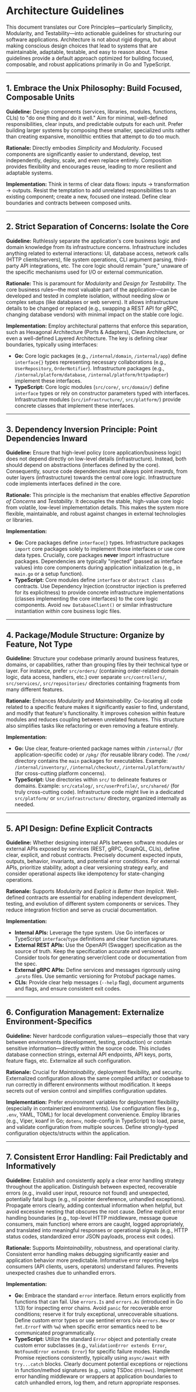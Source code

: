 # Architecture Guidelines

This document translates our Core Principles—particularly Simplicity, Modularity, and Testability—into actionable guidelines for structuring our software applications. Architecture is not about rigid dogma, but about making conscious design choices that lead to systems that are maintainable, adaptable, testable, and easy to reason about. These guidelines provide a default approach optimized for building focused, composable, and robust applications primarily in Go and TypeScript.

---

## 1. Embrace the Unix Philosophy: Build Focused, Composable Units

**Guideline:** Design components (services, libraries, modules, functions, CLIs) to "do one thing and do it well." Aim for minimal, well-defined responsibilities, clear inputs, and predictable outputs for each unit. Prefer building larger systems by composing these smaller, specialized units rather than creating expansive, monolithic entities that attempt to do too much.

**Rationale:** Directly embodies *Simplicity* and *Modularity*. Focused components are significantly easier to understand, develop, test independently, deploy, scale, and even replace entirely. Composition provides flexibility and encourages reuse, leading to more resilient and adaptable systems.

**Implementation:** Think in terms of clear data flows: inputs -> transformation -> outputs. Resist the temptation to add unrelated responsibilities to an existing component; create a new, focused one instead. Define clear boundaries and contracts between composed units.

---

## 2. Strict Separation of Concerns: Isolate the Core

**Guideline:** Ruthlessly separate the application's core business logic and domain knowledge from its infrastructure concerns. Infrastructure includes anything related to external interactions: UI, database access, network calls (HTTP clients/servers), file system operations, CLI argument parsing, third-party API integrations, etc. The core logic should remain "pure," unaware of the specific mechanisms used for I/O or external communication.

**Rationale:** This is paramount for *Modularity* and *Design for Testability*. The core business rules—the most valuable part of the application—can be developed and tested in complete isolation, without needing slow or complex setups (like databases or web servers). It allows infrastructure details to be changed or replaced (e.g., swapping a REST API for gRPC, changing database vendors) with minimal impact on the stable core logic.

**Implementation:** Employ architectural patterns that enforce this separation, such as Hexagonal Architecture (Ports & Adapters), Clean Architecture, or even a well-defined Layered Architecture. The key is defining clear boundaries, typically using interfaces:
* **Go:** Core logic packages (e.g., `/internal/domain`, `/internal/app`) define `interface{}` types representing necessary collaborations (e.g., `UserRepository`, `OrderNotifier`). Infrastructure packages (e.g., `/internal/platform/database`, `/internal/platform/httpadapter`) implement these interfaces.
* **TypeScript:** Core logic modules (`src/core/`, `src/domain/`) define `interface` types or rely on constructor parameters typed with interfaces. Infrastructure modules (`src/infrastructure/`, `src/platform/`) provide concrete classes that implement these interfaces.

---

## 3. Dependency Inversion Principle: Point Dependencies Inward

**Guideline:** Ensure that high-level policy (core application/business logic) does not depend directly on low-level details (infrastructure). Instead, both should depend on abstractions (interfaces defined by the core). Consequently, source code dependencies must always point *inwards*, from outer layers (infrastructure) towards the central core logic. Infrastructure code implements interfaces defined *in* the core.

**Rationale:** This principle is the mechanism that enables effective *Separation of Concerns* and *Testability*. It decouples the stable, high-value core logic from volatile, low-level implementation details. This makes the system more flexible, maintainable, and robust against changes in external technologies or libraries.

**Implementation:**
* **Go:** Core packages define `interface{}` types. Infrastructure packages `import` core packages solely to implement those interfaces or use core data types. Crucially, core packages **never** import infrastructure packages. Dependencies are typically "injected" (passed as interface values) into core components during application initialization (e.g., in `main.go` or a setup function).
* **TypeScript:** Core modules define `interface` or `abstract class` contracts. Use Dependency Injection (constructor injection is preferred for its explicitness) to provide concrete infrastructure implementations (classes implementing the core interfaces) to the core logic components. Avoid `new DatabaseClient()` or similar infrastructure instantiation *within* core business logic files.

---

## 4. Package/Module Structure: Organize by Feature, Not Type

**Guideline:** Structure your codebase primarily around business features, domains, or capabilities, rather than grouping files by their technical type or layer. For instance, prefer `src/orders/` (containing order-related domain logic, data access, handlers, etc.) over separate `src/controllers/`, `src/services/`, `src/repositories/` directories containing fragments from many different features.

**Rationale:** Enhances *Modularity* and *Maintainability*. Co-locating all code related to a specific feature makes it significantly easier to find, understand, and modify that feature's functionality. It improves cohesion within feature modules and reduces coupling between unrelated features. This structure also simplifies tasks like refactoring or even removing a feature entirely.

**Implementation:**
* **Go:** Use clear, feature-oriented package names within `/internal/` (for application-specific code) or `/pkg/` (for reusable library code). The `/cmd/` directory contains the `main` packages for executables. Example: `/internal/inventory/`, `/internal/checkout/`, `/internal/platform/auth/` (for cross-cutting platform concerns).
* **TypeScript:** Use directories within `src/` to delineate features or domains. Example: `src/catalog/`, `src/userProfile/`, `src/shared/` (for truly cross-cutting code). Infrastructure code might live in a dedicated `src/platform/` or `src/infrastructure/` directory, organized internally as needed.

---

## 5. API Design: Define Explicit Contracts

**Guideline:** Whether designing internal APIs between software modules or external APIs exposed by services (REST, gRPC, GraphQL, CLIs), define clear, explicit, and robust contracts. Precisely document expected inputs, outputs, behavior, invariants, and potential error conditions. For external APIs, prioritize stability, adopt a clear versioning strategy early, and consider operational aspects like idempotency for state-changing operations.

**Rationale:** Supports *Modularity* and *Explicit is Better than Implicit*. Well-defined contracts are essential for enabling independent development, testing, and evolution of different system components or services. They reduce integration friction and serve as crucial documentation.

**Implementation:**
* **Internal APIs:** Leverage the type system. Use Go interfaces or TypeScript `interface`/`type` definitions and clear function signatures.
* **External REST APIs:** Use the OpenAPI (Swagger) specification as the source of truth. Keep the specification accurate and versioned. Consider tools for generating server/client code or documentation from the spec.
* **External gRPC APIs:** Define services and messages rigorously using `.proto` files. Use semantic versioning for Protobuf package names.
* **CLIs:** Provide clear help messages (`--help` flag), document arguments and flags, and ensure consistent exit codes.

---

## 6. Configuration Management: Externalize Environment-Specifics

**Guideline:** Never hardcode configuration values—especially those that vary between environments (development, testing, production) or contain sensitive information—directly within the source code. This includes database connection strings, external API endpoints, API keys, ports, feature flags, etc. Externalize all such configuration.

**Rationale:** Crucial for *Maintainability*, deployment flexibility, and security. Externalized configuration allows the same compiled artifact or codebase to run correctly in different environments without modification. It keeps secrets out of version control and simplifies configuration updates.

**Implementation:** Prefer environment variables for deployment flexibility (especially in containerized environments). Use configuration files (e.g., `.env`, YAML, TOML) for local development convenience. Employ libraries (e.g., Viper, koanf in Go; `dotenv`, node-config in TypeScript) to load, parse, and validate configuration from multiple sources. Define strongly-typed configuration objects/structs within the application.

---

## 7. Consistent Error Handling: Fail Predictably and Informatively

**Guideline:** Establish and consistently apply a clear error handling strategy throughout the application. Distinguish between expected, recoverable errors (e.g., invalid user input, resource not found) and unexpected, potentially fatal bugs (e.g., nil pointer dereference, unhandled exceptions). Propagate errors clearly, adding contextual information when helpful, but avoid excessive nesting that obscures the root cause. Define explicit error handling boundaries (e.g., top-level HTTP middleware, message queue consumers, main function) where errors are caught, logged appropriately, and translated into meaningful responses or operational signals (e.g., HTTP status codes, standardized error JSON payloads, process exit codes).

**Rationale:** Supports *Maintainability*, robustness, and operational clarity. Consistent error handling makes debugging significantly easier and application behavior more predictable. Informative error reporting helps consumers (API clients, users, operators) understand failures. Prevents unexpected crashes due to unhandled errors.

**Implementation:**
* **Go:** Embrace the standard `error` interface. Return errors explicitly from functions that can fail. Use `errors.Is` and `errors.As` (introduced in Go 1.13) for inspecting error chains. Avoid `panic` for recoverable error conditions; reserve it for truly exceptional, unrecoverable situations. Define custom error types or use sentinel errors (via `errors.New` or `fmt.Errorf` with `%w`) when specific error semantics need to be communicated programmatically.
* **TypeScript:** Utilize the standard `Error` object and potentially create custom error subclasses (e.g., `ValidationError extends Error`, `NotFoundError extends Error`) for specific failure modes. Handle Promise rejections consistently, typically using `async/await` with `try...catch` blocks. Clearly document potential exceptions or rejections in function/method signatures (e.g., using TSDoc `@throws`). Implement error handling middleware or wrappers at application boundaries to catch unhandled errors, log them, and return appropriate responses.
